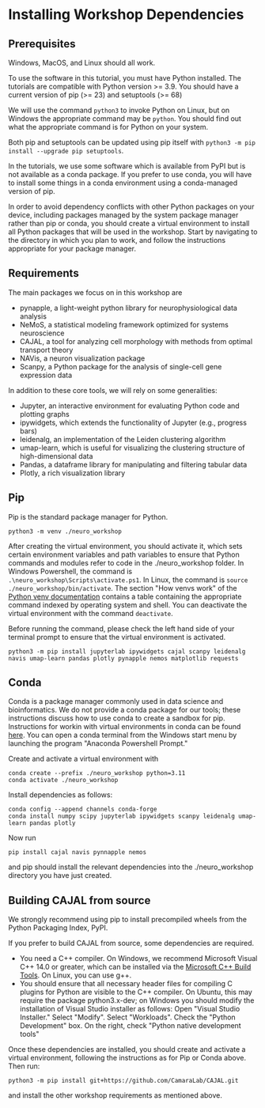 # Installing Workshop Dependencies
## Prerequisites
Windows, MacOS, and Linux should all work.

To use the software in this tutorial, you must have Python installed. The tutorials are compatible with Python version >= 3.9. You should have a current version of pip (>= 23) and setuptools (>= 68)

We will use the command `python3` to invoke Python on Linux, but on Windows the appropriate command may be `python`. You should find out what the appropriate command is for Python on your system.

Both pip and setuptools can be updated using pip itself with `python3 -m pip install --upgrade pip setuptools`.

In the tutorials, we use some software which is available from PyPI but is not available as a conda package. If you prefer to use conda, you will have to install some things in a conda environment
using a conda-managed version of pip.

In order to avoid dependency conflicts with other Python packages on your device,
including packages managed by the system package manager rather than pip or conda, you should create a virtual environment to install
all Python packages that will be used in the workshop. Start by navigating to the directory in which you plan to work, and follow the instructions appropriate for your package manager.

## Requirements
The main packages we focus on in this workshop are
- pynapple, a light-weight python library for neurophysiological data analysis
- NeMoS, a statistical modeling framework optimized for systems neuroscience
- CAJAL, a tool for analyzing cell morphology with methods from optimal transport theory
- NAVis, a neuron visualization package
- Scanpy, a Python package for the analysis of single-cell gene expression data

In addition to these core tools, we will rely on some generalities:
- Jupyter, an interactive environment for evaluating Python code and plotting graphs
- ipywidgets, which extends the functionality of Jupyter (e.g., progress bars)
- leidenalg, an implementation of the Leiden clustering algorithm
- umap-learn, which is useful for visualizing the clustering structure of high-dimensional data
- Pandas, a dataframe library for manipulating and filtering tabular data
- Plotly, a rich visualization library

## Pip
Pip is the standard package manager for Python.

```
python3 -m venv ./neuro_workshop
```

After creating the virtual environment, you should activate it, which sets certain environment variables and path variables to 
ensure that Python commands and modules refer to code in the ./neuro_workshop folder. In Windows Powershell, the command is `.\neuro_workshop\Scripts\activate.ps1`.
In Linux, the command is `source ./neuro_workshop/bin/activate`. The section "How venvs work" of the [Python venv documentation](https://docs.python.org/3/library/venv.html)
contains a table containing the appropriate command indexed by operating system and shell. You can deactivate the virtual environment with the command `deactivate`.

Before running the command, please check the left hand side of your terminal prompt to ensure that the virtual environment is activated.
```
python3 -m pip install jupyterlab ipywidgets cajal scanpy leidenalg navis umap-learn pandas plotly pynapple nemos matplotlib requests
```

## Conda
Conda is a package manager commonly used in data science and bioinformatics. We do not provide a conda package for our tools; these instructions discuss how to use conda to create a sandbox for pip.
Instructions for workin with virtual environments in conda can be found [here](https://docs.conda.io/projects/conda/en/latest/user-guide/tasks/manage-environments.html).
You can open a conda terminal from the Windows start menu by launching the program "Anaconda Powershell Prompt."

Create and activate a virtual environment with
```
conda create --prefix ./neuro_workshop python=3.11
conda activate ./neuro_workshop
```

Install dependencies as follows:
```
conda config --append channels conda-forge
conda install numpy scipy jupyterlab ipywidgets scanpy leidenalg umap-learn pandas plotly 
```

Now run
```
pip install cajal navis pynnapple nemos
```
and pip should install the relevant dependencies into the ./neuro_workshop directory you have just created.

## Building CAJAL from source
We strongly recommend using pip to install precompiled wheels from the Python Packaging Index, PyPI.

If you prefer to build CAJAL from source, some dependencies are required.
- You need a C++ compiler. On Windows, we recommend Microsoft Visual C++ 14.0 or greater, which can be installed via the [Microsoft C++ Build Tools](https://visualstudio.microsoft.com/visual-cpp-build-tools/). On Linux, you can use g++. 
- You should ensure that all necessary header files for compiling C plugins for Python are visible to the C++ compiler. On Ubuntu, this may require the package python3.x-dev; on Windows you should modify the installation of Visual Studio installer as follows:
  Open "Visual Studio Installer." Select "Modify". Select "Workloads". Check the "Python Development" box. On the right, check "Python native development tools" 

Once these dependencies are installed, you should create and activate a virtual environment, following the instructions as for Pip or Conda above. Then run:
```
python3 -m pip install git+https://github.com/CamaraLab/CAJAL.git
```
and install the other workshop requirements as mentioned above.